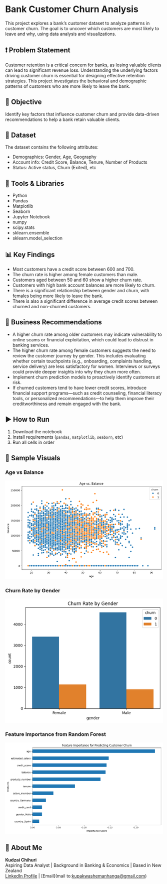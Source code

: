 # Bank Customer Churn Analysis

This project explores a bank’s customer dataset to analyze patterns in customer churn. The goal is to uncover which customers are most likely to leave and why, using data analysis and visualizations.

## ❗ Problem Statement

Customer retention is a critical concern for banks, as losing valuable clients can lead to significant revenue loss. Understanding the underlying factors driving customer churn is essential for designing effective retention strategies. This project investigates the behavioral and demographic patterns of customers who are more likely to leave the bank.

## 📌 Objective

Identify key factors that influence customer churn and provide data-driven recommendations to help a bank retain valuable clients.

## 📂️ Dataset

The dataset contains the following attributes:

- Demographics: Gender, Age, Geography
- Account info: Credit Score, Balance, Tenure, Number of Products
- Status: Active status, Churn (Exited), etc

## 🧰 Tools & Libraries

- Python
- Pandas
- Matplotlib
- Seaborn
- Jupyter Notebook
- numpy
- scipy.stats
- sklearn.ensemble
- sklearn.model_selection

## 📊 Key Findings

- Most customers have a credit score between 600 and 700.
- The churn rate is higher among female customers than male.
- Customers aged between 50 and 60 show a higher churn rate.
- Customers with high bank account balances are more likely to churn.
- There is a significant relationship between gender and churn, with females being more likely to leave the bank.
- There is also a significant difference in average credit scores between churned and non-churned customers.

## 🧠 Business Recommendations

- A higher churn rate among older customers may indicate vulnerability to online scams or financial exploitation, which could lead to distrust in banking services.
- The higher churn rate among female customers suggests the need to review the customer journey by gender. This includes evaluating whether certain touchpoints (e.g., onboarding, complaints handling, service delivery) are less satisfactory for women. Interviews or surveys could provide deeper insights into why they churn more often.
- Implement churn prediction models to proactively identify customers at risk.
- If churned customers tend to have lower credit scores, introduce financial support programs—such as credit counseling, financial literacy tools, or personalized recommendations—to help them improve their creditworthiness and remain engaged with the bank.

## ▶️ How to Run

1. Download the notebook
2. Install requirements (`pandas`, `matplotlib`, `seaborn`, etc)
3. Run all cells in order

## 📌 Sample Visuals

### Age vs Balance  
![Age vs Balance](images/age_vs_balance.png)

### Churn Rate by Gender  
![Churn Rate by Gender](images/churn_rate_by_gender.png)

### Feature Importance from Random Forest  
![Feature Importance](images/feature_importance.png)

## 👤 About Me

**Kudzai Chihuri**\
Aspiring Data Analyst | Background in Banking & Economics | Based in New Zealand\
[LinkedIn Profile](https://www.linkedin.com/in/kudzai-chihuri) | [Email](mail to:kupakwashemanhanga@gmail.com)  

